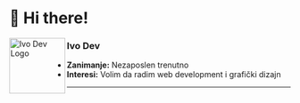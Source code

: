# 👋 Hi there!

<img align="left" src="https://i.imgur.com/4wNm9aC.png" alt="Ivo Dev Logo" width="100"/>

### Ivo Dev

-   **Zanimanje:** Nezaposlen trenutno
-   **Interesi:** Volim da radim web development i grafički dizajn

---
